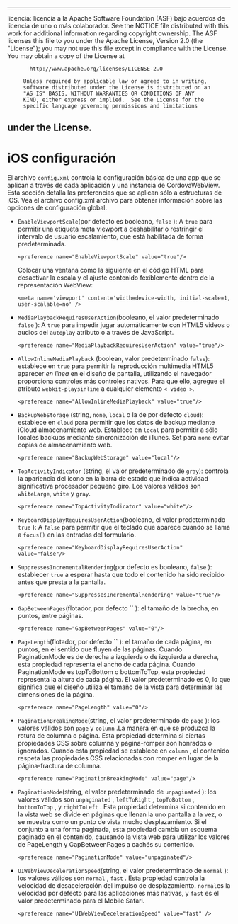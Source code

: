 * * *

licencia: licencia a la Apache Software Foundation (ASF) bajo acuerdos de licencia de uno o más colaborador. See the NOTICE file distributed with this work for additional information regarding copyright ownership. The ASF licenses this file to you under the Apache License, Version 2.0 (the "License"); you may not use this file except in compliance with the License. You may obtain a copy of the License at

           http://www.apache.org/licenses/LICENSE-2.0
    
         Unless required by applicable law or agreed to in writing,
         software distributed under the License is distributed on an
         "AS IS" BASIS, WITHOUT WARRANTIES OR CONDITIONS OF ANY
         KIND, either express or implied.  See the License for the
         specific language governing permissions and limitations
    

## under the License.

# iOS configuración

El archivo `config.xml` controla la configuración básica de una app que se aplican a través de cada aplicación y una instancia de CordovaWebView. Esta sección detalla las preferencias que se aplican sólo a estructuras de iOS. Vea el archivo config.xml archivo para obtener información sobre las opciones de configuración global.

*   `EnableViewportScale`(por defecto es booleano, `false` ): A `true` para permitir una etiqueta meta viewport a deshabilitar o restringir el intervalo de usuario escalamiento, que está habilitada de forma predeterminada.
    
        <preference name="EnableViewportScale" value="true"/>
        
    
    Colocar una ventana como la siguiente en el código HTML para desactivar la escala y el ajuste contenido fexiblemente dentro de la representación WebView:
    
        <meta name='viewport' content='width=device-width, initial-scale=1, user-scalable=no' />
        

*   `MediaPlaybackRequiresUserAction`(booleano, el valor predeterminado `false` ): A `true` para impedir jugar automáticamente con HTML5 videos o audios del `autoplay` atributo o a través de JavaScript.
    
        <preference name="MediaPlaybackRequiresUserAction" value="true"/>
        

*   `AllowInlineMediaPlayback` (boolean, valor predeterminado `false`): establece en `true` para permitir la reproducción multimedia HTML5 aparecer *en línea* en el diseño de pantalla, utilizando el navegador proporciona controles más controles nativos. Para que ello, agregue el atributo `webkit-playsinline` a cualquier elemento `< video >`.
    
        <preference name="AllowInlineMediaPlayback" value="true"/>
        

*   `BackupWebStorage` (string, `none`, `local` o la de por defecto `cloud`): establece en `cloud` para permitir que los datos de backup mediante iCloud almacenamiento web. Establece en `local` para permitir a sólo locales backups mediante sincronización de iTunes. Set para `none` evitar copias de almacenamiento web.
    
        <preference name="BackupWebStorage" value="local"/>
        

*   `TopActivityIndicator` (string, el valor predeterminado de `gray`): controla la apariencia del icono en la barra de estado que indica actividad significativa procesador pequeño giro. Los valores válidos son `whiteLarge`, `white` y `gray`.
    
        <preference name="TopActivityIndicator" value="white"/>
        

*   `KeyboardDisplayRequiresUserAction`(booleano, el valor predeterminado `true` ): A `false` para permitir que el teclado que aparece cuando se llama a `focus()` en las entradas del formulario.
    
        <preference name="KeyboardDisplayRequiresUserAction" value="false"/>
        

*   `SuppressesIncrementalRendering`(por defecto es booleano, `false` ): establecer `true` a esperar hasta que todo el contenido ha sido recibido antes que presta a la pantalla.
    
        <preference name="SuppressesIncrementalRendering" value="true"/>
        

*   `GapBetweenPages`(flotador, por defecto `` ): el tamaño de la brecha, en puntos, entre páginas.
    
        <preference name="GapBetweenPages" value="0"/>
        

*   `PageLength`(flotador, por defecto `` ): el tamaño de cada página, en puntos, en el sentido que fluyen de las páginas. Cuando PaginationMode es de derecha a izquierda o de izquierda a derecha, esta propiedad representa el ancho de cada página. Cuando PaginationMode es topToBottom o bottomToTop, esta propiedad representa la altura de cada página. El valor predeterminado es 0, lo que significa que el diseño utiliza el tamaño de la vista para determinar las dimensiones de la página.
    
        <preference name="PageLength" value="0"/>
        

*   `PaginationBreakingMode`(string, el valor predeterminado de `page` ): los valores válidos son `page` y `column` .La manera en que se produzca la rotura de columna o página. Esta propiedad determina si ciertas propiedades CSS sobre columna y página-romper son honrados o ignorados. Cuando esta propiedad se establece en `column` , el contenido respeta las propiedades CSS relacionadas con romper en lugar de la página-fractura de columna.
    
        <preference name="PaginationBreakingMode" value="page"/>
        

*   `PaginationMode`(string, el valor predeterminado de `unpaginated` ): los valores válidos son `unpaginated` , `leftToRight` , `topToBottom` , `bottomToTop` , y `rightToLeft` . Esta propiedad determina si contenido en la vista web se divide en páginas que llenan la uno pantalla a la vez, o se muestra como un punto de vista mucho desplazamiento. Si el conjunto a una forma paginada, esta propiedad cambia un esquema paginado en el contenido, causando la vista web para utilizar los valores de PageLength y GapBetweenPages a cachés su contenido.
    
        <preference name="PaginationMode" value="unpaginated"/>
        

*   `UIWebViewDecelerationSpeed`(string, el valor predeterminado de `normal` ): los valores válidos son `normal` , `fast` . Esta propiedad controla la velocidad de desaceleración del impulso de desplazamiento. `normal`es la velocidad por defecto para las aplicaciones más nativas, y `fast` es el valor predeterminado para el Mobile Safari.
    
        <preference name="UIWebViewDecelerationSpeed" value="fast" />